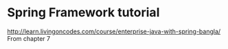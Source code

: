 # Spring Framework tutorial 
http://learn.livingoncodes.com/course/enterprise-java-with-spring-bangla/
From chapter 7
